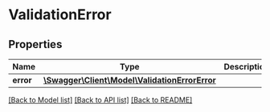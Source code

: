 # ValidationError

## Properties
Name | Type | Description | Notes
------------ | ------------- | ------------- | -------------
**error** | [**\Swagger\Client\Model\ValidationErrorError**](ValidationErrorError.md) |  | [optional] 

[[Back to Model list]](../../README.md#documentation-for-models) [[Back to API list]](../../README.md#documentation-for-api-endpoints) [[Back to README]](../../README.md)

